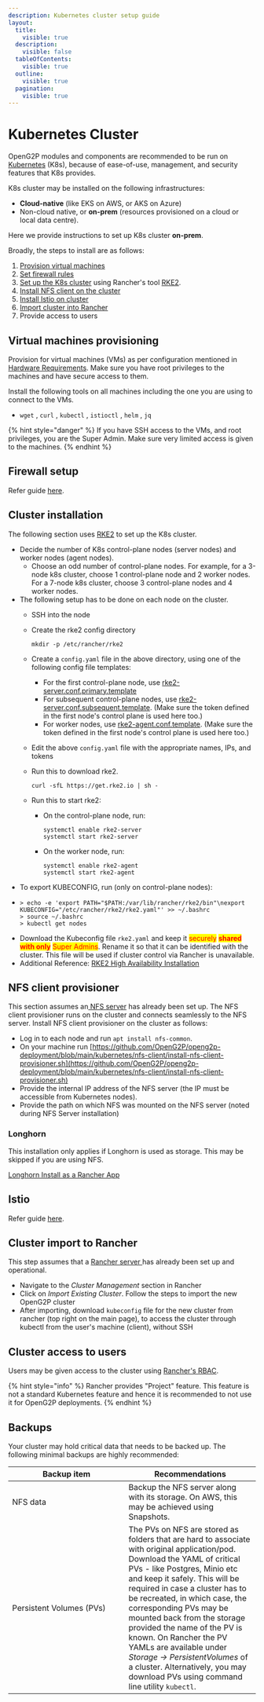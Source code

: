 ```yaml
---
description: Kubernetes cluster setup guide
layout:
  title:
    visible: true
  description:
    visible: false
  tableOfContents:
    visible: true
  outline:
    visible: true
  pagination:
    visible: true
---
```


# Kubernetes Cluster

OpenG2P modules and components are recommended to be run on [Kubernetes](https://kubernetes.io/) (K8s), because of ease-of-use, management, and security features that K8s provides.

K8s cluster may be installed on the following infrastructures:

* **Cloud-native** (like EKS on AWS, or AKS on Azure)
* Non-cloud native, or **on-prem** (resources provisioned on a cloud or local data centre).

Here we provide instructions to set up K8s cluster **on-prem**.

Broadly, the steps to install are as follows:

1. [Provision virtual machines ](./#provision-virtual-machines)
2. [Set firewall rules](./#firewall-setup)
3. [Set up the K8s cluster](./#cluster-installation) using Rancher's tool [RKE2](https://docs.rke2.io/).
4. [Install NFS client on the cluster](./#nfs-client-provisioner)
5. [Install Istio on cluster](./#istio)
6. [Import cluster into Rancher](./#cluster-import-to-rancher)
7. Provide access to users

## Virtual machines provisioning

Provision for virtual machines (VMs) as per configuration mentioned in [Hardware Requirements](../../hardware-requirements.md). Make sure you have root privileges to the machines and have secure access to them.

Install the following tools on all machines including the one you are using to connect to the VMs.

* `wget` , `curl` , `kubectl` , `istioctl` , `helm` , `jq`

{% hint style="danger" %}
If you have SSH access to the VMs, and root privileges, you are the Super Admin. Make sure very limited access is given to the machines.&#x20;
{% endhint %}

## Firewall setup

Refer guide [here](firewall.md).

## Cluster installation

The following section uses [RKE2](https://docs.rke2.io) to set up the K8s cluster.

* Decide the number of K8s control-plane nodes (server nodes) and worker nodes (agent nodes).
  * Choose an odd number of control-plane nodes. For example, for a 3-node k8s cluster, choose 1 control-plane node and 2 worker nodes. For a 7-node k8s cluster, choose 3 control-plane nodes and 4 worker nodes.
* The following setup has to be done on each node on the cluster.
  * SSH into the node
  *   Create the rke2 config directory

      ```
      mkdir -p /etc/rancher/rke2
      ```
  * Create a `config.yaml` file in the above directory, using one of the following config file templates:
    * For the first control-plane node, use [rke2-server.conf.primary.template](https://github.com/OpenG2P/openg2p-deployment/blob/main/kubernetes/rke2/rke2-server.conf.primary.template)
    * For subsequent control-plane nodes, use [rke2-server.conf.subsequent.template](https://github.com/OpenG2P/openg2p-deployment/blob/main/kubernetes/rke2/rke2-server.conf.subsequent.template). (Make sure the token defined in the first node's control plane is used here too.)
    * For worker nodes, use [rke2-agent.conf.template](https://github.com/OpenG2P/openg2p-deployment/blob/main/kubernetes/rke2/rke2-agent.conf.template).  (Make sure the token defined in the first node's control plane is used here too.)
  * Edit the above `config.yaml` file with the appropriate names, IPs, and tokens
  *   Run this to download rke2.

      ```
      curl -sfL https://get.rke2.io | sh -
      ```
  * Run this to start rke2:
    *   On the control-plane node, run:

        ```
        systemctl enable rke2-server
        systemctl start rke2-server
        ```
    *   On the worker node, run:

        ```
        systemctl enable rke2-agent
        systemctl start rke2-agent
        ```
* To export KUBECONFIG, run (only on control-plane nodes):
* ```
  > echo -e 'export PATH="$PATH:/var/lib/rancher/rke2/bin"\nexport KUBECONFIG="/etc/rancher/rke2/rke2.yaml"' >> ~/.bashrc
  > source ~/.bashrc
  > kubectl get nodes    
  ```
* Download the Kubeconfig file `rke2.yaml` and keep it <mark style="color:red;">securely</mark> <mark style="color:red;"></mark><mark style="color:red;">**shared with only**</mark> <mark style="color:red;"></mark><mark style="color:red;">Super Admins</mark>. Rename it so that it can be identified with the cluster. This file will be used if cluster control via Rancher is unavailable.
* Additional Reference: [RKE2 High Availability Installation](https://docs.rke2.io/install/ha)

## NFS client provisioner&#x20;

This section assumes an[ NFS server](../nfs-server.md) has already been set up.  The NFS client provisioner runs on the cluster and connects seamlessly to the NFS server.  Install NFS client provisioner on the cluster as follows:

* Log in to each node and run `apt install nfs-common`.
* On your machine run [https://github.com/OpenG2P/openg2p-deployment/blob/main/kubernetes/nfs-client/install-nfs-client-provisioner.sh](https://github.com/OpenG2P/openg2p-deployment/blob/main/kubernetes/nfs-client/install-nfs-client-provisioner.sh)
* Provide the internal IP address of the NFS server (the IP must be accessible from Kubernetes nodes).
* Provide the path on which NFS was mounted on the NFS server (noted during NFS Server installation)

### Longhorn&#x20;

This installation only applies if Longhorn is used as storage. This may be skipped if you are using NFS.

[Longhorn Install as a Rancher App](https://longhorn.io/docs/1.3.2/deploy/install/install-with-rancher/)

## Istio&#x20;

Refer guide [here](istio.md).

## Cluster import to Rancher

This step assumes that a [Rancher server ](../rancher.md)has already been set up and operational.

* Navigate to the _Cluster Management_ section in Rancher
* Click on _Import Existing Cluster_. Follow the steps to import the new OpenG2P cluster
* After importing, download `kubeconfig` file for the new cluster from rancher (top right on the main page), to access the cluster through kubectl from the user's machine (client), without SSH

## Cluster access to users

Users may be given access to the cluster using [Rancher's RBAC](https://ranchermanager.docs.rancher.com/how-to-guides/new-user-guides/authentication-permissions-and-global-configuration/manage-role-based-access-control-rbac).&#x20;

{% hint style="info" %}
Rancher provides "Project" feature. This feature is not a standard Kubernetes feature and hence it is recommended to not use it for OpenG2P deployments.
{% endhint %}

## Backups

Your cluster may hold critical data that needs to be backed up.  The following minimal backups are highly recommended:

<table><thead><tr><th width="221">Backup item</th><th>Recommendations</th></tr></thead><tbody><tr><td>NFS data</td><td>Backup the NFS server along with its storage. On AWS, this may be achieved using Snapshots. </td></tr><tr><td>Persistent Volumes (PVs)</td><td>The PVs on NFS are stored as folders that are hard to associate with original application/pod. Download the YAML of critical PVs - like Postgres, Minio etc and keep it safely. This will be required in case a cluster has to be recreated, in which case, the corresponding PVs may be mounted back from the storage provided the name of the PV is known. On Rancher the PV YAMLs are available under <em>Storage -> PersistentVolumes</em> of a cluster.  Alternatively, you may  download PVs using command line utility <code>kubectl</code>.</td></tr></tbody></table>
